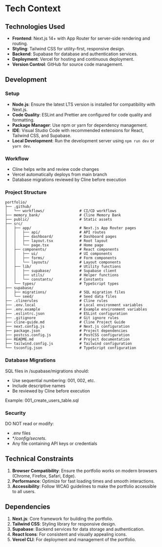 # Tech Context

## Technologies Used

- **Frontend**: Next.js 14+ with App Router for server-side rendering and routing.
- **Styling**: Tailwind CSS for utility-first, responsive design.
- **Backend**: Supabase for database and authentication services.
- **Deployment**: Vercel for hosting and continuous deployment.
- **Version Control**: GitHub for source code management.

## Development

### Setup

- **Node.js**: Ensure the latest LTS version is installed for compatibility with Next.js.
- **Code Quality**: ESLint and Prettier are configured for code quality and formatting.
- **Package Manager**: Use npm or yarn for dependency management.
- **IDE**: Visual Studio Code with recommended extensions for React, Tailwind CSS, and Supabase.
- **Local Development**: Run the development server using `npm run dev` or `yarn dev`.

### Workflow

- Cline helps write and review code changes
- Vercel automatically deploys from main branch
- Database migrations reviewed by Cline before execution

### Project Structure

```text
portfolio/
├── .github/
│   └── workflows/                # CI/CD workflows
├── memory_bank/                  # Cline Memory Bank
├── public/                       # Static assets
├── src/
│   ├── app/                      # Next.js App Router pages
│   │   ├── api/                  # API routes
│   │   ├── dashboard/            # Dashboard pages
│   │   ├── layout.tsx            # Root layout
│   │   └── page.tsx              # Home page
│   ├── components/               # React components
│   │   ├── ui/                   # UI components
│   │   ├── forms/                # Form components
│   │   └── layouts/              # Layout components
│   ├── lib/                      # Utility functions
│   │   ├── supabase/             # Supabase client
│   │   ├── utils/                # Helper functions
│   │   └── constants/            # Constants
│   └── types/                    # TypeScript types
├── supabase/
│   ├── migrations/               # SQL migration files
│   └── seed/                     # Seed data files
├── .clinerules                   # Cline rules
├── .env.local                    # Local environment variables
├── .env.example                  # Example environment variables
├── .eslintrc.json                # ESLint configuration
├── .gitignore                    # Git ignore rules
├── cline-guide.md                # Cline Project Guide
├── next.config.js                # Next.js configuration
├── package.json                  # Project dependencies
├── postcss.config.js             # PostCSS configuration
├── README.md                     # Project documentation
├── tailwind.config.js            # Tailwind configuration
└── tsconfig.json                 # TypeScript configuration
```

### Database Migrations

SQL files in /supabase/migrations should:

- Use sequential numbering: 001, 002, etc.
- Include descriptive names
- Be reviewed by Cline before execution

Example: 001_create_users_table.sql

### Security

DO NOT read or modify:

- .env files
- **/config/secrets.*
- Any file containing API keys or credentials

## Technical Constraints

1. **Browser Compatibility**: Ensure the portfolio works on modern browsers (Chrome, Firefox, Safari, Edge).
2. **Performance**: Optimize for fast loading times and smooth interactions.
3. **Accessibility**: Follow WCAG guidelines to make the portfolio accessible to all users.

## Dependencies

1. **Next.js**: Core framework for building the portfolio.
2. **Tailwind CSS**: Styling library for responsive design.
3. **Supabase**: Backend services for data storage and authentication.
4. **React Icons**: For consistent and visually appealing icons.
5. **Vercel CLI**: For deployment and management of the portfolio.
